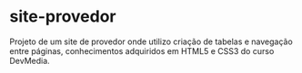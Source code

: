 # site-provedor
Projeto de um site de provedor onde utilizo criação de tabelas e navegação entre páginas, conhecimentos adquiridos em HTML5 e CSS3 do curso DevMedia.
